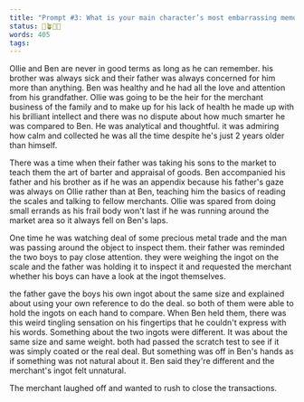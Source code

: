```yaml
---
title: "​Prompt #3: What is your main character’s most embarrassing memory? Has it affected the things they do or the ways they interact with other characters now?"
status: 🌱🪴🌲🍇
words: 405
tags:
---
```

Ollie and Ben are never in good terms as long as he can remember. his brother was always sick and their father was always concerned for him more than anything. Ben was healthy and he had all the love and attention from his grandfather. Ollie was going to be the heir for the merchant business of the family and to make up for his lack of health he made up with his brilliant intellect and there was no dispute about how much smarter he was compared to Ben. He was analytical and thoughtful. it was admiring how calm and collected he was all the time despite he's just 2 years older than himself. 

There was a time when their father was taking his sons to the market to teach them the art of barter and appraisal of goods. Ben accompanied his father and his brother as if he was an appendix because his father's gaze was always on Ollie rather than at Ben, teaching him the basics of reading the scales and talking to fellow merchants. Ollie was spared from doing small errands as his frail body won't last if he was running around the market area so it always fell on Ben's laps. 

One time he was watching deal of some precious metal trade and the man was passing around the object to inspect them. their father was reminded the two boys to pay close attention. they were weighing the ingot on the scale and the father was holding it to inspect it and requested the merchant whether his boys can have a look at the ingot themselves.

the father gave the boys his own ingot  about the same size and explained about using your own reference to do the deal. so both of them were able to hold the ingots on each hand to compare. When Ben held them, there was this weird tingling sensation on his fingertips that he couldn't express with his words. Something about the two ingots were different. It was about the same size and same weight. both had passed the scratch test to see if it was simply coated or the real deal. But something was off in Ben's hands as if something was not natural about it. Ben said they're different and the merchant's ingot felt unnatural.

The merchant laughed off and wanted to rush to close the transactions.